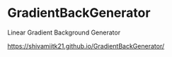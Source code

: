 # GradientBackGenerator
Linear Gradient Background Generator

https://shivamiitk21.github.io/GradientBackGenerator/
